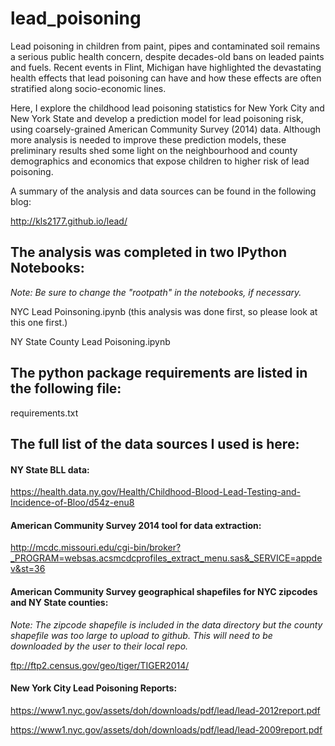 # lead_poisoning

Lead poisoning in children from paint, pipes and contaminated soil remains a serious public health concern, despite decades-old bans on leaded paints and fuels. Recent events in Flint, Michigan have highlighted the devastating health effects that lead poisoning can have and how these effects are often stratified along socio-economic lines.

Here, I explore the childhood lead poisoning statistics for New York City and New York State and develop a prediction model for lead poisoning risk, using coarsely-grained American Community Survey (2014) data. Although more analysis is needed to improve these prediction models, these preliminary results shed some light on the neighbourhood and county demographics and economics that expose children to higher risk of lead poisoning.

A summary of the analysis and data sources can be found in the following blog:

http://kls2177.github.io/lead/

## The analysis was completed in two IPython Notebooks:

*Note: Be sure to change the "rootpath" in the notebooks, if necessary.*

NYC Lead Poinsoning.ipynb (this analysis was done first, so please look at this one first.)

NY State County Lead Poisoning.ipynb

## The python package requirements are listed in the following file:

requirements.txt

## The full list of the data sources I used is here:

#### NY State BLL data:

https://health.data.ny.gov/Health/Childhood-Blood-Lead-Testing-and-Incidence-of-Bloo/d54z-enu8

#### American Community Survey 2014 tool for data extraction:

http://mcdc.missouri.edu/cgi-bin/broker?_PROGRAM=websas.acsmcdcprofiles_extract_menu.sas&_SERVICE=appdev&st=36

#### American Community Survey geographical shapefiles for NYC zipcodes and NY State counties:

*Note: The zipcode shapefile is included in the data directory but the county shapefile was too large to upload to github. This will need to be downloaded by the user to their local repo.*

ftp://ftp2.census.gov/geo/tiger/TIGER2014/

#### New York City Lead Poisoning Reports:

https://www1.nyc.gov/assets/doh/downloads/pdf/lead/lead-2012report.pdf

https://www1.nyc.gov/assets/doh/downloads/pdf/lead/lead-2009report.pdf
